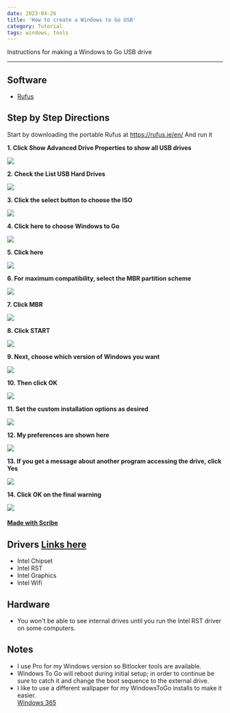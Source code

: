 ```yaml
---
date: 2023-04-26
title: 'How to create a Windows to Go USB'
category: Tutorial
tags: windows, tools
---
```


Instructions for making a Windows to Go USB drive

---

## Software

- [Rufus](https://github.com/pbatard/rufus/releases/download/v4.0/rufus-4.0.exe)

## Step by Step Directions

Start by downloading the portable Rufus at https://rufus.ie/en/
And run it

**1. Click Show Advanced Drive Properties to show all USB drives**

![](https://ajeuwbhvhr.cloudimg.io/colony-recorder.s3.amazonaws.com/files/2023-04-26/61ae39a5-94ad-44db-b78c-b5fb8dcbc469/user_cropped_screenshot.jpeg?tl_px=0,278&br_px=746,698&sharp=0.8&width=560&wat_scale=50&wat=1&wat_opacity=0.7&wat_gravity=northwest&wat_url=https://colony-labs-public.s3.us-east-2.amazonaws.com/images/watermarks/watermark_default.png&wat_pad=132,139)

**2. Check the List USB Hard Drives**

![](https://ajeuwbhvhr.cloudimg.io/colony-recorder.s3.amazonaws.com/files/2023-04-26/83d671c3-4bcd-464a-b78d-a581169772da/user_cropped_screenshot.jpeg?tl_px=0,310&br_px=746,730&sharp=0.8&width=560&wat_scale=50&wat=1&wat_opacity=0.7&wat_gravity=northwest&wat_url=https://colony-labs-public.s3.us-east-2.amazonaws.com/images/watermarks/watermark_default.png&wat_pad=131,139)

**3. Click the select button to choose the ISO**

![](https://ajeuwbhvhr.cloudimg.io/colony-recorder.s3.amazonaws.com/files/2023-04-26/507d1d14-f76f-484d-9b1b-61d16f11cc0c/user_cropped_screenshot.jpeg?tl_px=151,1&br_px=897,421&sharp=0.8&width=560&wat_scale=50&wat=1&wat_opacity=0.7&wat_gravity=northwest&wat_url=https://colony-labs-public.s3.us-east-2.amazonaws.com/images/watermarks/watermark_default.png&wat_pad=348,211)

**4. Click here to choose Windows to Go**

![](https://ajeuwbhvhr.cloudimg.io/colony-recorder.s3.amazonaws.com/files/2023-04-26/aaa89aab-23e5-45a8-af22-81253a0f27ca/user_cropped_screenshot.jpeg?tl_px=2,206&br_px=748,626&sharp=0.8&width=560&wat_scale=50&wat=1&wat_opacity=0.7&wat_gravity=northwest&wat_url=https://colony-labs-public.s3.us-east-2.amazonaws.com/images/watermarks/watermark_default.png&wat_pad=262,139)

**5. Click here**

![](https://ajeuwbhvhr.cloudimg.io/colony-recorder.s3.amazonaws.com/files/2023-04-26/8ab9478f-a59e-4359-bada-7243c71d3462/user_cropped_screenshot.jpeg?tl_px=0,282&br_px=746,702&sharp=0.8&width=560&wat_scale=50&wat=1&wat_opacity=0.7&wat_gravity=northwest&wat_url=https://colony-labs-public.s3.us-east-2.amazonaws.com/images/watermarks/watermark_default.png&wat_pad=174,139)

**6. For maximum compatibility, select the MBR partition scheme**

![](https://ajeuwbhvhr.cloudimg.io/colony-recorder.s3.amazonaws.com/files/2023-04-26/254efd86-20b4-437f-b9a5-86669fba066c/user_cropped_screenshot.jpeg?tl_px=0,324&br_px=746,744&sharp=0.8&width=560&wat_scale=50&wat=1&wat_opacity=0.7&wat_gravity=northwest&wat_url=https://colony-labs-public.s3.us-east-2.amazonaws.com/images/watermarks/watermark_default.png&wat_pad=210,139)

**7. Click MBR**

![](https://ajeuwbhvhr.cloudimg.io/colony-recorder.s3.amazonaws.com/files/2023-04-26/46ae0e30-dba8-476f-b0ee-3c0be97469dd/user_cropped_screenshot.jpeg?tl_px=0,362&br_px=746,782&sharp=0.8&width=560&wat_scale=50&wat=1&wat_opacity=0.7&wat_gravity=northwest&wat_url=https://colony-labs-public.s3.us-east-2.amazonaws.com/images/watermarks/watermark_default.png&wat_pad=182,139)

**8. Click START**

![](https://ajeuwbhvhr.cloudimg.io/colony-recorder.s3.amazonaws.com/files/2023-04-26/b74e5a65-aaa0-46f4-bd1e-4925bfaa1f61/user_cropped_screenshot.jpeg?tl_px=283,1141&br_px=1029,1561&sharp=0.8&width=560&wat_scale=50&wat=1&wat_opacity=0.7&wat_gravity=northwest&wat_url=https://colony-labs-public.s3.us-east-2.amazonaws.com/images/watermarks/watermark_default.png&wat_pad=266,204)

**9. Next, choose which version of Windows you want**

![](https://ajeuwbhvhr.cloudimg.io/colony-recorder.s3.amazonaws.com/files/2023-04-26/54061273-746a-4794-924f-6959bc0a4992/user_cropped_screenshot.jpeg?tl_px=0,273&br_px=746,693&sharp=0.8&width=560&wat_scale=50&wat=1&wat_opacity=0.7&wat_gravity=northwest&wat_url=https://colony-labs-public.s3.us-east-2.amazonaws.com/images/watermarks/watermark_default.png&wat_pad=210,139)

**10. Then click OK**

![](https://ajeuwbhvhr.cloudimg.io/colony-recorder.s3.amazonaws.com/files/2023-04-26/484d0476-8aa9-410d-a3cf-4f9e2a800097/user_cropped_screenshot.jpeg?tl_px=425,510&br_px=1171,930&sharp=0.8&width=560&wat_scale=50&wat=1&wat_opacity=0.7&wat_gravity=northwest&wat_url=https://colony-labs-public.s3.us-east-2.amazonaws.com/images/watermarks/watermark_default.png&wat_pad=262,254)

**11. Set the custom installation options as desired**

![](https://ajeuwbhvhr.cloudimg.io/colony-recorder.s3.amazonaws.com/files/2023-04-26/55a3b84a-1721-46c4-957f-0753a96579a4/user_cropped_screenshot.jpeg?tl_px=0,144&br_px=746,564&sharp=0.8&width=560&wat_scale=50&wat=1&wat_opacity=0.7&wat_gravity=northwest&wat_url=https://colony-labs-public.s3.us-east-2.amazonaws.com/images/watermarks/watermark_default.png&wat_pad=240,185)

**12. My preferences are shown here**

![](https://ajeuwbhvhr.cloudimg.io/colony-recorder.s3.amazonaws.com/files/2023-04-26/b1f2d0b9-a648-4ff9-ab70-63a2dc8f2ed3/user_cropped_screenshot.jpeg?tl_px=424,151&br_px=1170,571&sharp=0.8&width=560&wat_scale=50&wat=1&wat_opacity=0.7&wat_gravity=northwest&wat_url=https://colony-labs-public.s3.us-east-2.amazonaws.com/images/watermarks/watermark_default.png&wat_pad=265,243)

**13. If you get a message about another program accessing the drive, click Yes**

![](https://ajeuwbhvhr.cloudimg.io/colony-recorder.s3.amazonaws.com/files/2023-04-26/8516b4f6-eddf-46ee-bec1-44f340a74716/user_cropped_screenshot.jpeg?tl_px=238,0&br_px=984,346&sharp=0.8&width=560&wat_scale=50&wat=1&wat_opacity=0.7&wat_gravity=northwest&wat_url=https://colony-labs-public.s3.us-east-2.amazonaws.com/images/watermarks/watermark_default.png&wat_pad=310,201)

**14. Click OK on the final warning**

![](https://ajeuwbhvhr.cloudimg.io/colony-recorder.s3.amazonaws.com/files/2023-04-26/4d39e79f-039e-4234-9b7f-d4808c1a9ed9/user_cropped_screenshot.jpeg?tl_px=209,0&br_px=955,403&sharp=0.8&width=560&wat_scale=50&wat=1&wat_opacity=0.7&wat_gravity=northwest&wat_url=https://colony-labs-public.s3.us-east-2.amazonaws.com/images/watermarks/watermark_default.png&wat_pad=301,249)

#### [Made with Scribe](https://scribehow.com/shared/Using_Rufus_to_Make_a_Windows_To_Go_Drive__PI0p7O1dRbKLwhQ5EPqu6g)

## Drivers [Links here](../../../reference/drivers/2023)

- Intel Chipset
- Intel RST
- Intel Graphics
- Intel Wifi

## Hardware

- You won't be able to see internal drives until you run the Intel RST driver on some computers.

## Notes

- I use Pro for my Windows version so Bitlocker tools are available.
- Windows To Go will reboot during initial setup; in order to continue be sure to catch it and change the boot sequence to the external drive.
- I like to use a different wallpaper for my WindowsToGo installs to make it easier.  
  [Windows 365](../../../wallpapers/windows365wallpaper.jpg)
